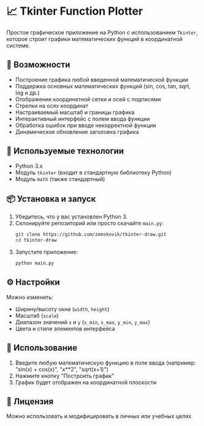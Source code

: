 # 📈 Tkinter Function Plotter

Простое графическое приложение на Python с использованием `Tkinter`, которое строит графики математических функций в координатной системе.

## 🚀 Возможности

- Построение графика любой введенной математической функции
- Поддержка основных математических функций (sin, cos, tan, sqrt, log и др.)
- Отображение координатной сетки и осей с подписями
- Стрелки на осях координат
- Настраиваемый масштаб и границы графика
- Интерактивный интерфейс с полем ввода функции
- Обработка ошибок при вводе некорректной функции
- Динамическое обновление заголовка графика

## 🧰 Используемые технологии

- Python 3.x
- Модуль `tkinter` (входит в стандартную библиотеку Python)
- Модуль `math` (также стандартный)

## 📦 Установка и запуск

1. Убедитесь, что у вас установлен Python 3.
2. Склонируйте репозиторий или просто скачайте `main.py`:
   ```bash
   git clone https://github.com/zemskovik/tkinter-draw.git
   cd tkinter-draw
   ```
3. Запустите приложение:
   ```bash
   python main.py
   ```

## ⚙️ Настройки

Можно изменить:
- Ширину/высоту окна (`width`, `height`)
- Масштаб (`scale`)
- Диапазон значений `x` и `y` (`x_min`, `x_max`, `y_min`, `y_max`)
- Цвета и стили элементов интерфейса

## 📝 Использование

1. Введите любую математическую функцию в поле ввода (например: "sin(x) + cos(x)", "x**2", "sqrt(x+1)")
2. Нажмите кнопку "Построить график"
3. График будет отображен на координатной плоскости

## 📃 Лицензия

Можно использовать и модифицировать в личных или учебных целях.
